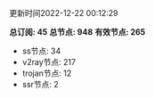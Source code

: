 更新时间2022-12-22 00:12:29

**总订阅: 45**
**总节点: 948**
**有效节点: 265**
- ss节点: 34
- v2ray节点: 217
- trojan节点: 12
- ssr节点: 2
